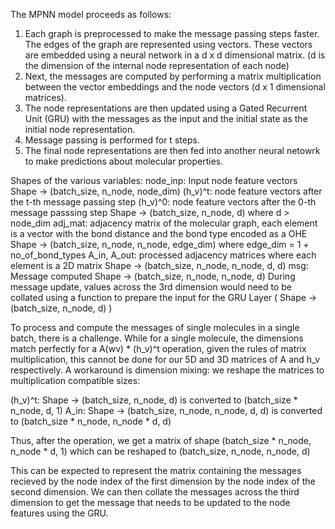 The MPNN model proceeds as follows:
1. Each graph is preprocessed to make the message passing steps faster. The edges of the graph are represented using vectors. These vectors are embedded using a neural network in a d x d dimensional matrix. (d is the dimension of the internal node representation of each node)
2. Next, the messages are computed by performing a matrix multiplication between the vector embeddings and the node vectors (d x 1 dimensional matrices). 
3. The node representations are then updated using a Gated Recurrent Unit (GRU) with the messages as the input and the initial state as the initial node representation.
4. Message passing is performed for t steps. 
5. The final node representations are then fed into another neural netowrk to make predictions about molecular properties.  


Shapes of the various variables:
node_inp: Input node feature vectors 
	Shape -> (batch_size, n_node, node_dim)
(h_v)^t: node feature vectors after the t-th message passing step
(h_v)^0: node feature vectors after the 0-th message passsing step
	Shape -> (batch_size, n_node, d)
		where d > node_dim
adj_mat: adjacency matrix of the molecular graph, each element is a vector with the bond distance and the bond type encoded as a OHE
	Shape -> (batch_size, n_node, n_node, edge_dim)
		where edge_dim = 1 + no_of_bond_types
A_in, A_out: processed adjacency matrices where each element is a 2D matrix
	Shape -> (batch_size, n_node, n_node, d, d)
msg: Message computed
	Shape -> (batch_size, n_node, n_node, d)
	During message update, values across the 3rd dimension would need to be collated using a function to prepare the input for the GRU Layer ( Shape -> (batch_size, n_node, d) )


To process and compute the messages of single molecules in a single batch, there is a challenge. While for a single molecule, the dimensions match perfectly for a A(wv) * (h_v)^t operation, given the rules of matrix multiplication, this cannot be done for our 5D and 3D matrices of A and h_v respectively. 
A workaround is dimension mixing: we reshape the matrices to multiplication compatible sizes:

(h_v)^t: Shape -> (batch_size, n_node, d) is converted to (batch_size * n_node, d, 1)
A_in: Shape -> (batch_size, n_node, n_node, d, d) is converted to (batch_size * n_node, n_node * d, d)

Thus, after the operation, we get a matrix of shape (batch_size * n_node, n_node * d, 1) which can be reshaped to (batch_size, n_node, n_node, d)

This can be expected to represent the matrix containing the messages recieved by the node index of the first dimension by the node index of the second dimension. We can then collate the messages across the third dimension to get the message that needs to be updated to the node features using the GRU. 


